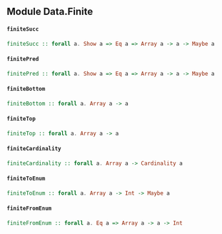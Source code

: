 ## Module Data.Finite

#### `finiteSucc`

``` purescript
finiteSucc :: forall a. Show a => Eq a => Array a -> a -> Maybe a
```

#### `finitePred`

``` purescript
finitePred :: forall a. Show a => Eq a => Array a -> a -> Maybe a
```

#### `finiteBottom`

``` purescript
finiteBottom :: forall a. Array a -> a
```

#### `finiteTop`

``` purescript
finiteTop :: forall a. Array a -> a
```

#### `finiteCardinality`

``` purescript
finiteCardinality :: forall a. Array a -> Cardinality a
```

#### `finiteToEnum`

``` purescript
finiteToEnum :: forall a. Array a -> Int -> Maybe a
```

#### `finiteFromEnum`

``` purescript
finiteFromEnum :: forall a. Eq a => Array a -> a -> Int
```


